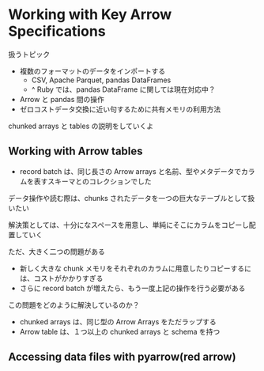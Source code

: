 # Working with Key Arrow Specifications

扱うトピック
- 複数のフォーマットのデータをインポートする
  - CSV, Apache Parquet, pandas DataFrames
  - ^ Ruby では、pandas DataFrame に関しては現在対応中？
- Arrow と pandas 間の操作
- ゼロコストデータ交換に近い句するために共有メモリの利用方法

chunked arrays と tables の説明をしていくよ

## Working with Arrow tables
- record batch は、同じ長さの Arrow arrays と名前、型やメタデータでカラムを表すスキーマとのコレクションでした

データ操作や読む際は、chunks されたデータを一つの巨大なテーブルとして扱いたい

解決策としては、十分になスペースを用意し、単純にそこにカラムをコピーし配置していく

ただ、大きく二つの問題がある
- 新しく大きな chunk メモリをそれぞれのカラムに用意したりコピーするには、コストがかかりすぎる
- さらに record batch が増えたら、もう一度上記の操作を行う必要がある

この問題をどのように解決しているのか？
- chunked arrays は、同じ型の Arrow Arrays をただラップする
- Arrow table は、１つ以上の chunked arrays と schema を持つ

## Accessing data files with pyarrow(red arrow)

